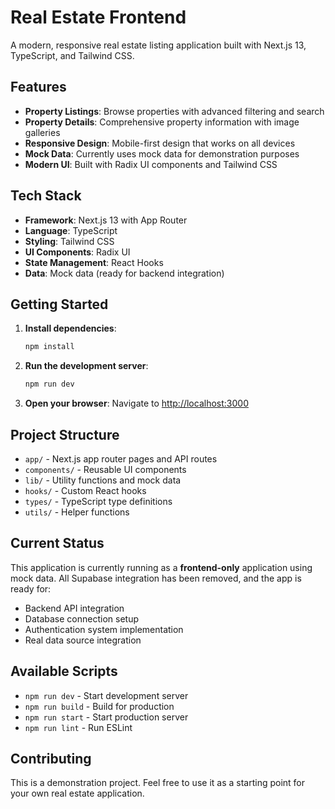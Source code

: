 # Real Estate Frontend

A modern, responsive real estate listing application built with Next.js 13, TypeScript, and Tailwind CSS.

## Features

- **Property Listings**: Browse properties with advanced filtering and search
- **Property Details**: Comprehensive property information with image galleries
- **Responsive Design**: Mobile-first design that works on all devices
- **Mock Data**: Currently uses mock data for demonstration purposes
- **Modern UI**: Built with Radix UI components and Tailwind CSS

## Tech Stack

- **Framework**: Next.js 13 with App Router
- **Language**: TypeScript
- **Styling**: Tailwind CSS
- **UI Components**: Radix UI
- **State Management**: React Hooks
- **Data**: Mock data (ready for backend integration)

## Getting Started

1. **Install dependencies**:
   ```bash
   npm install
   ```

2. **Run the development server**:
   ```bash
   npm run dev
   ```

3. **Open your browser**:
   Navigate to [http://localhost:3000](http://localhost:3000)

## Project Structure

- `app/` - Next.js app router pages and API routes
- `components/` - Reusable UI components
- `lib/` - Utility functions and mock data
- `hooks/` - Custom React hooks
- `types/` - TypeScript type definitions
- `utils/` - Helper functions

## Current Status

This application is currently running as a **frontend-only** application using mock data. All Supabase integration has been removed, and the app is ready for:

- Backend API integration
- Database connection setup
- Authentication system implementation
- Real data source integration

## Available Scripts

- `npm run dev` - Start development server
- `npm run build` - Build for production
- `npm run start` - Start production server
- `npm run lint` - Run ESLint

## Contributing

This is a demonstration project. Feel free to use it as a starting point for your own real estate application.
